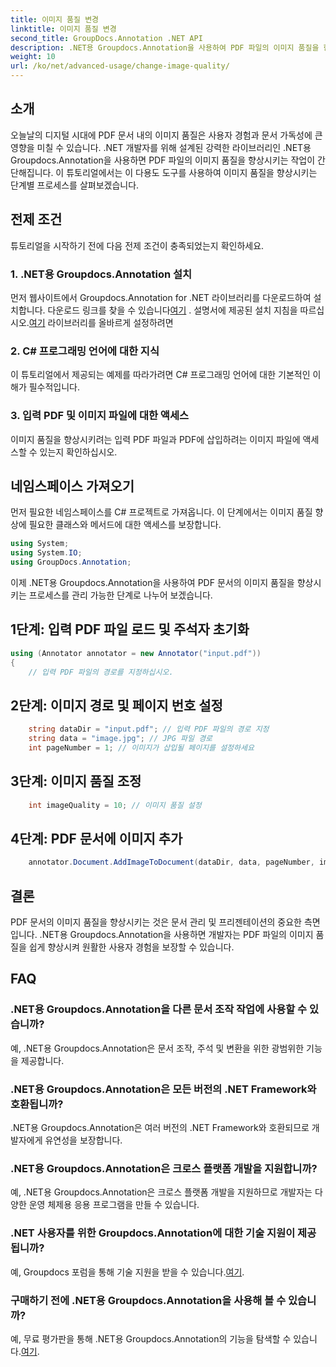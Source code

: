 ```yaml
---
title: 이미지 품질 변경
linktitle: 이미지 품질 변경
second_title: GroupDocs.Annotation .NET API
description: .NET용 Groupdocs.Annotation을 사용하여 PDF 파일의 이미지 품질을 향상시키는 방법을 알아보세요. 단계별 가이드를 따르세요.
weight: 10
url: /ko/net/advanced-usage/change-image-quality/
---
```

## 소개
오늘날의 디지털 시대에 PDF 문서 내의 이미지 품질은 사용자 경험과 문서 가독성에 큰 영향을 미칠 수 있습니다. .NET 개발자를 위해 설계된 강력한 라이브러리인 .NET용 Groupdocs.Annotation을 사용하면 PDF 파일의 이미지 품질을 향상시키는 작업이 간단해집니다. 이 튜토리얼에서는 이 다용도 도구를 사용하여 이미지 품질을 향상시키는 단계별 프로세스를 살펴보겠습니다.
## 전제 조건
튜토리얼을 시작하기 전에 다음 전제 조건이 충족되었는지 확인하세요.
### 1. .NET용 Groupdocs.Annotation 설치
 먼저 웹사이트에서 Groupdocs.Annotation for .NET 라이브러리를 다운로드하여 설치합니다. 다운로드 링크를 찾을 수 있습니다[여기](https://releases.groupdocs.com/annotation/net/) . 설명서에 제공된 설치 지침을 따르십시오.[여기](https://tutorials.groupdocs.com/annotation/net/) 라이브러리를 올바르게 설정하려면
### 2. C# 프로그래밍 언어에 대한 지식
이 튜토리얼에서 제공되는 예제를 따라가려면 C# 프로그래밍 언어에 대한 기본적인 이해가 필수적입니다.
### 3. 입력 PDF 및 이미지 파일에 대한 액세스
이미지 품질을 향상시키려는 입력 PDF 파일과 PDF에 삽입하려는 이미지 파일에 액세스할 수 있는지 확인하십시오.

## 네임스페이스 가져오기
먼저 필요한 네임스페이스를 C# 프로젝트로 가져옵니다. 이 단계에서는 이미지 품질 향상에 필요한 클래스와 메서드에 대한 액세스를 보장합니다.

```csharp
using System;
using System.IO;
using GroupDocs.Annotation;
```

이제 .NET용 Groupdocs.Annotation을 사용하여 PDF 문서의 이미지 품질을 향상시키는 프로세스를 관리 가능한 단계로 나누어 보겠습니다.
## 1단계: 입력 PDF 파일 로드 및 주석자 초기화
```csharp
using (Annotator annotator = new Annotator("input.pdf"))
{
    // 입력 PDF 파일의 경로를 지정하십시오.
```
## 2단계: 이미지 경로 및 페이지 번호 설정
```csharp
    string dataDir = "input.pdf"; // 입력 PDF 파일의 경로 지정
    string data = "image.jpg"; // JPG 파일 경로
    int pageNumber = 1; // 이미지가 삽입될 페이지를 설정하세요
```
## 3단계: 이미지 품질 조정
```csharp
    int imageQuality = 10; // 이미지 품질 설정
```
## 4단계: PDF 문서에 이미지 추가
```csharp
    annotator.Document.AddImageToDocument(dataDir, data, pageNumber, imageQuality);
```

## 결론
PDF 문서의 이미지 품질을 향상시키는 것은 문서 관리 및 프리젠테이션의 중요한 측면입니다. .NET용 Groupdocs.Annotation을 사용하면 개발자는 PDF 파일의 이미지 품질을 쉽게 향상시켜 원활한 사용자 경험을 보장할 수 있습니다.
## FAQ
### .NET용 Groupdocs.Annotation을 다른 문서 조작 작업에 사용할 수 있습니까?
예, .NET용 Groupdocs.Annotation은 문서 조작, 주석 및 변환을 위한 광범위한 기능을 제공합니다.
### .NET용 Groupdocs.Annotation은 모든 버전의 .NET Framework와 호환됩니까?
.NET용 Groupdocs.Annotation은 여러 버전의 .NET Framework와 호환되므로 개발자에게 유연성을 보장합니다.
### .NET용 Groupdocs.Annotation은 크로스 플랫폼 개발을 지원합니까?
예, .NET용 Groupdocs.Annotation은 크로스 플랫폼 개발을 지원하므로 개발자는 다양한 운영 체제용 응용 프로그램을 만들 수 있습니다.
### .NET 사용자를 위한 Groupdocs.Annotation에 대한 기술 지원이 제공됩니까?
 예, Groupdocs 포럼을 통해 기술 지원을 받을 수 있습니다.[여기](https://forum.groupdocs.com/c/annotation/10).
### 구매하기 전에 .NET용 Groupdocs.Annotation을 사용해 볼 수 있습니까?
 예, 무료 평가판을 통해 .NET용 Groupdocs.Annotation의 기능을 탐색할 수 있습니다.[여기](https://releases.groupdocs.com/).